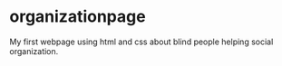 # organizationpage
My first webpage using html and css about blind people helping social organization.
